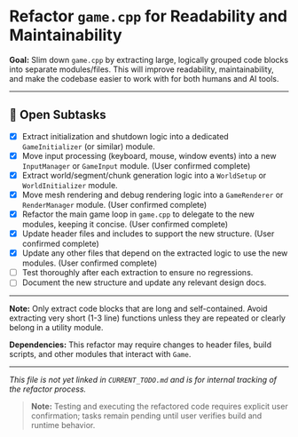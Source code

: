 # Refactor `game.cpp` for Readability and Maintainability

**Goal:** Slim down `game.cpp` by extracting large, logically grouped code blocks into separate modules/files. This will improve readability, maintainability, and make the codebase easier to work with for both humans and AI tools.

---

## 📝 Open Subtasks

- [x] Extract initialization and shutdown logic into a dedicated `GameInitializer` (or similar) module.
- [x] Move input processing (keyboard, mouse, window events) into a new `InputManager` or `GameInput` module. (User confirmed complete)
- [x] Extract world/segment/chunk generation logic into a `WorldSetup` or `WorldInitializer` module.
- [x] Move mesh rendering and debug rendering logic into a `GameRenderer` or `RenderManager` module. (User confirmed complete)
- [x] Refactor the main game loop in `game.cpp` to delegate to the new modules, keeping it concise. (User confirmed complete)
- [x] Update header files and includes to support the new structure. (User confirmed complete)
- [x] Update any other files that depend on the extracted logic to use the new modules. (User confirmed complete)
- [ ] Test thoroughly after each extraction to ensure no regressions.
- [ ] Document the new structure and update any relevant design docs.

---

**Note:** Only extract code blocks that are long and self-contained. Avoid extracting very short (1-3 line) functions unless they are repeated or clearly belong in a utility module.

**Dependencies:** This refactor may require changes to header files, build scripts, and other modules that interact with `Game`.

---

*This file is not yet linked in `CURRENT_TODO.md` and is for internal tracking of the refactor process.*
>
> **Note:** Testing and executing the refactored code requires explicit user confirmation; tasks remain pending until user verifies build and runtime behavior.

